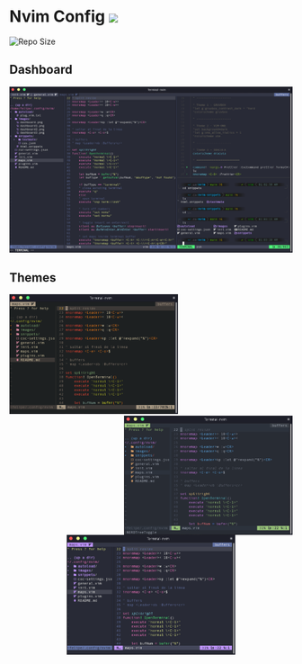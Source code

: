 # Nvim Config <img src="https://upload.wikimedia.org/wikipedia/commons/thumb/3/3a/Neovim-mark.svg/1200px-Neovim-mark.svg.png" width="25px" align=center>
![Repo Size](https://img.shields.io/github/repo-size/felipevcc/nvim-config?style=flat-square&label=Repo)

## Dashboard
![Dashboard Screenshot](./images/dashboard.png)

## Themes
<img src="./images/dashboard1.png" width="300px"> <img src="./images/dashboard2.png" width="300px" align=right><div align="center"><img src="./images/dashboard3.png" width="300px"><div/>

<!--
![Dashboard Screenshot](./images/dashboard1.png)
![Dashboard Screenshot](./images/dashboard2.png)
![Dashboard Screenshot](./images/dashboard3.png)
-->
